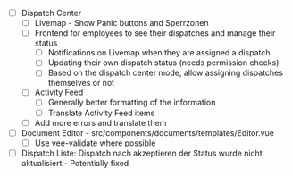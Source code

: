 - [ ] Dispatch Center
    - [ ] Livemap - Show Panic buttons and Sperrzonen
    - [ ] Frontend for employees to see their dispatches and manage their status
        - [ ] Notifications on Livemap when they are assigned a dispatch
        - [ ] Updating their own dispatch status (needs permission checks)
        - [ ] Based on the dispatch center mode, allow assigning dispatches themselves or not
    - [ ] Activity Feed
        - [ ] Generally better formatting of the information
        - [ ] Translate Activity Feed items
    - [ ] Add more errors and translate them
- [ ] Document Editor - src/components/documents/templates/Editor.vue
    - [ ] Use vee-validate where possible
- [ ] Dispatch Liste: Dispatch nach akzeptieren der Status wurde nicht aktualisiert - Potentially fixed
